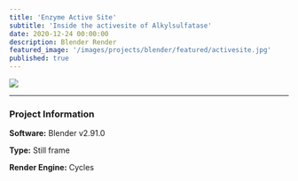 ```yaml
---
title: 'Enzyme Active Site'
subtitle: 'Inside the activesite of Alkylsulfatase'
date: 2020-12-24 00:00:00
description: Blender Render
featured_image: '/images/projects/blender/featured/activesite.jpg'
published: true
---
```


![](/images/projects/blender/full_size/activesite.png)

---

### Project Information

**Software:** Blender v2.91.0

**Type:** Still frame

**Render Engine:** Cycles
